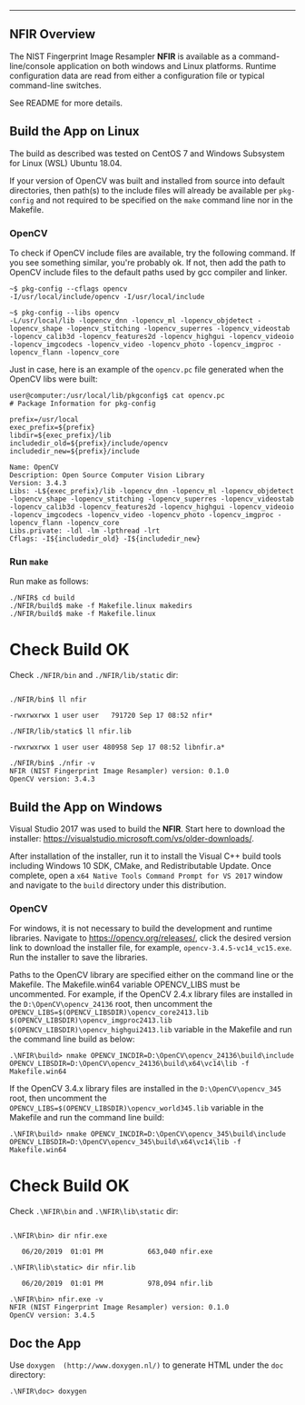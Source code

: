 ----------
## NFIR Overview
The NIST Fingerprint Image Resampler **NFIR** is available as a command-line/console application on both windows and Linux platforms.  Runtime configuration data are read from either a configuration file or typical command-line switches.

See README for more details.

## Build the App on Linux
The build as described was tested on CentOS 7 and Windows Subsystem for Linux (WSL) Ubuntu 18.04.

If your version of OpenCV was built and installed from source into default directories, then path(s) to the include files will already be available per `pkg-config` and not required to be specified on the `make` command line nor in the Makefile.

### OpenCV
To check if OpenCV include files are available, try the following command.  If you see something similar, you're probably ok.  If not, then add the path to OpenCV include files to the default paths used by gcc compiler and linker.

```
~$ pkg-config --cflags opencv
-I/usr/local/include/opencv -I/usr/local/include

~$ pkg-config --libs opencv
-L/usr/local/lib -lopencv_dnn -lopencv_ml -lopencv_objdetect -lopencv_shape -lopencv_stitching -lopencv_superres -lopencv_videostab -lopencv_calib3d -lopencv_features2d -lopencv_highgui -lopencv_videoio -lopencv_imgcodecs -lopencv_video -lopencv_photo -lopencv_imgproc -lopencv_flann -lopencv_core
```

Just in case, here is an example of the `opencv.pc` file generated when the OpenCV libs were built:

```
user@computer:/usr/local/lib/pkgconfig$ cat opencv.pc
# Package Information for pkg-config

prefix=/usr/local
exec_prefix=${prefix}
libdir=${exec_prefix}/lib
includedir_old=${prefix}/include/opencv
includedir_new=${prefix}/include

Name: OpenCV
Description: Open Source Computer Vision Library
Version: 3.4.3
Libs: -L${exec_prefix}/lib -lopencv_dnn -lopencv_ml -lopencv_objdetect -lopencv_shape -lopencv_stitching -lopencv_superres -lopencv_videostab -lopencv_calib3d -lopencv_features2d -lopencv_highgui -lopencv_videoio -lopencv_imgcodecs -lopencv_video -lopencv_photo -lopencv_imgproc -lopencv_flann -lopencv_core
Libs.private: -ldl -lm -lpthread -lrt
Cflags: -I${includedir_old} -I${includedir_new}
```

### Run `make`
Run make as follows:
```
./NFIR$ cd build
./NFIR/build$ make -f Makefile.linux makedirs
./NFIR/build$ make -f Makefile.linux
```


# Check Build OK
Check `./NFIR/bin` and `./NFIR/lib/static` dir:

<pre><code>
./NFIR/bin$ ll nfir
 
-rwxrwxrwx 1 user user   791720 Sep 17 08:52 nfir*

./NFIR/lib/static$ ll nfir.lib

-rwxrwxrwx 1 user user 480958 Sep 17 08:52 libnfir.a*

./NFIR/bin$ ./nfir -v
NFIR (NIST Fingerprint Image Resampler) version: 0.1.0
OpenCV version: 3.4.3
</code></pre>


## Build the App on Windows
Visual Studio 2017 was used to build the **NFIR**.  Start here to download the installer:  https://visualstudio.microsoft.com/vs/older-downloads/.

After installation of the installer, run it to install the Visual C++ build tools including Windows 10 SDK, CMake, and Redistributable Update.  Once complete, open a `x64 Native Tools Command Prompt for VS 2017` window and navigate to the `build` directory under this distribution.

### OpenCV
For windows, it is not necessary to build the development and runtime libraries.  Navigate to https://opencv.org/releases/, click the desired version link to download the installer file, for example, `opencv-3.4.5-vc14_vc15.exe`.  Run the installer to save the libraries.

Paths to the OpenCV library are specified either on the command line or the Makefile.  The Makefile.win64 variable OPENCV_LIBS must be uncommented.  For example, if the OpenCV 2.4.x library files are installed in the `D:\OpenCV\opencv_24136` root, then uncomment the `OPENCV_LIBS=$(OPENCV_LIBSDIR)\opencv_core2413.lib $(OPENCV_LIBSDIR)\opencv_imgproc2413.lib $(OPENCV_LIBSDIR)\opencv_highgui2413.lib` variable in the Makefile and run the command line build as below:

```
.\NFIR\build> nmake OPENCV_INCDIR=D:\OpenCV\opencv_24136\build\include OPENCV_LIBSDIR=D:\OpenCV\opencv_24136\build\x64\vc14\lib -f Makefile.win64
```

If the OpenCV 3.4.x library files are installed in the `D:\OpenCV\opencv_345` root, then uncomment the `OPENCV_LIBS=$(OPENCV_LIBSDIR)\opencv_world345.lib` variable in the Makefile and run the command line build:

```
.\NFIR\build> nmake OPENCV_INCDIR=D:\OpenCV\opencv_345\build\include OPENCV_LIBSDIR=D:\OpenCV\opencv_345\build\x64\vc14\lib -f Makefile.win64
```

# Check Build OK
Check `.\NFIR\bin` and `.\NFIR\lib\static` dir:

<pre><code>
.\NFIR\bin> dir nfir.exe
 
   06/20/2019  01:01 PM           663,040 nfir.exe

.\NFIR\lib\static> dir nfir.lib

   06/20/2019  01:01 PM           978,094 nfir.lib

.\NFIR\bin> nfir.exe -v
NFIR (NIST Fingerprint Image Resampler) version: 0.1.0
OpenCV version: 3.4.5
</code></pre>

## Doc the App
Use `doxygen  (http://www.doxygen.nl/)` to generate HTML under the `doc` directory:
```
.\NFIR\doc> doxygen
```

